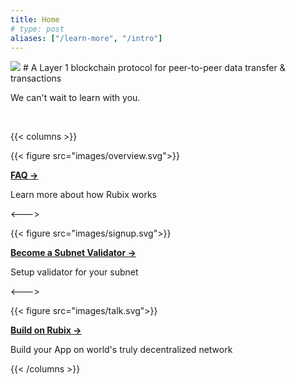 ```yaml
---
title: Home
# type: post
aliases: ["/learn-more", "/intro"]
---
```


<img src="https://cdn-images-1.medium.com/max/710/1*9m5_A8r-wuYXx9vHZBUsrQ@2x.png" >
</img>
# A Layer 1 blockchain protocol for peer-to-peer data transfer & transactions

We can't wait to learn with you.

<br>

{{< columns >}} <!-- begin columns block -->

{{< figure src="images/overview.svg">}}

**[FAQ →](./faq)**

Learn more about how Rubix works

<---> <!-- magic sparator, between columns -->

{{< figure src="images/signup.svg">}}

**[Become a Subnet Validator →](./node-setup)**

Setup validator for your subnet


<---> <!-- magic sparator, between columns -->

{{< figure src="images/talk.svg">}}

**[Build on Rubix →](./node-setup)**

Build your App on world's truly decentralized network

{{< /columns >}}
